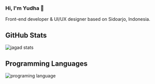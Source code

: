 ### Hi, I'm Yudha 👋

<p>Front-end developer & UI/UX designer based on Sidoarjo, Indonesia.<p/>

## GitHub Stats
![jagad stats](https://github-readme-stats.vercel.app/api?username=jagadyudha&theme=radical)

## Programming Languages
![programing language](https://github-readme-stats.vercel.app/api/top-langs/?username=jagadyudha&theme=radical)

